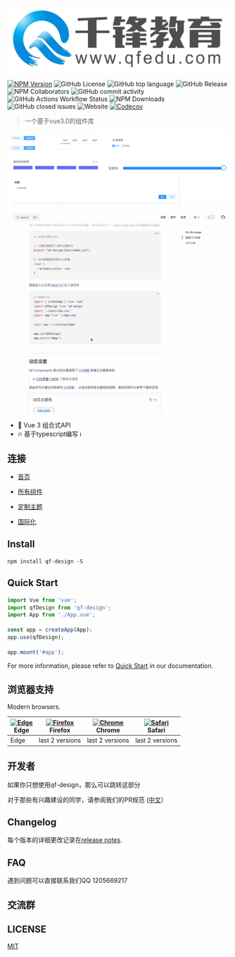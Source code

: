 <p align="center">
  <img src="./docs/public/logo1.png">
</p>

[![NPM Version](https://img.shields.io/npm/v/qf-design-test)](https://www.npmjs.com/package/qf-design-test)
![GitHub License](https://img.shields.io/github/license/qf-design-test/qf-design-test)
![GitHub top language](https://img.shields.io/github/languages/top/qf-design-test/qf-design-test)
![GitHub Release](https://img.shields.io/github/v/release/qf-design-test/qf-design-test)
![NPM Collaborators](https://img.shields.io/npm/collaborators/qf-design-test)
![GitHub commit activity](https://img.shields.io/github/commit-activity/m/qf-design-test/qf-design-test)
![GitHub Actions Workflow Status](https://img.shields.io/github/actions/workflow/status/qf-design-test/qf-design-test/publish-docs-deploy.yml)
![NPM Downloads](https://img.shields.io/npm/dw/qf-design-test)
![GitHub closed issues](https://img.shields.io/github/issues-closed-raw/qf-design-test/qf-design-test)
![Website](https://img.shields.io/website?url=https%3A%2F%2Fqf-design-test.github.io%2Fqf-design-test%2F)
[![Codecov](https://img.shields.io/codecov/c/github/qf-design-test/qf-design-test)](https://app.codecov.io/github/qf-design-test/qf-design-test)


> 一个基于vue3.0的组件库


![组件集合](./docs/public/components.png)


![示例](./docs/public/readme.gif)

- 💪 Vue 3 组合式API
- 🔥 基于typescript编写
ı
## 连接

- [首页](https://qf-design-test.github.io/qf-design-test/)
- [所有组件](https://qf-design-test.github.io/qf-design-test/component/button/)

- [定制主题]()
- [国际化](暂无)

## Install

```shell
npm install qf-design -S
```

## Quick Start

```javascript
import Vue from 'vue';
import qfDesign from 'qf-design';
import App from './App.vue';

const app = createApp(App);
app.use(qfDesign);

app.mount('#app');
```

For more information, please refer to [Quick Start](http://element.eleme.io/#/en-US/component/quickstart) in our documentation.

## 浏览器支持

Modern browsers.

| [<img src="https://raw.githubusercontent.com/alrra/browser-logos/master/src/edge/edge_48x48.png" alt="Edge" width="24px" height="24px" />](http://godban.github.io/browsers-support-badges/)<br>Edge | [<img src="https://raw.githubusercontent.com/alrra/browser-logos/master/src/firefox/firefox_48x48.png" alt="Firefox" width="24px" height="24px" />](http://godban.github.io/browsers-support-badges/)<br>Firefox | [<img src="https://raw.githubusercontent.com/alrra/browser-logos/master/src/chrome/chrome_48x48.png" alt="Chrome" width="24px" height="24px" />](http://godban.github.io/browsers-support-badges/)<br>Chrome | [<img src="https://raw.githubusercontent.com/alrra/browser-logos/master/src/safari/safari_48x48.png" alt="Safari" width="24px" height="24px" />](http://godban.github.io/browsers-support-badges/)<br>Safari | 
| --- | --- | --- | --- |
| Edge | last 2 versions | last 2 versions | last 2 versions   |                                                                                                                                                                                         | last 2 versions |


## 开发者

如果你只想使用qf-design，那么可以跳转这部分

对于那些有兴趣建设的同学，请参阅我们的PR规范
([中文](https://github.com/ElemeFE/element/blob/master/.github/CONTRIBUTING.zh-CN.md)）

## Changelog

每个版本的详细更改记录在[release notes](https://github.com/qf-design-test/qf-design-test/releases).

## FAQ

遇到问题可以直接联系我们QQ 1205669217

## 交流群

<!-- 使用微信扫描二维码

<img alt="Join Discusion Group" src="./assets/code.jpg" width="300"> -->

## LICENSE

[MIT](LICENSE)
